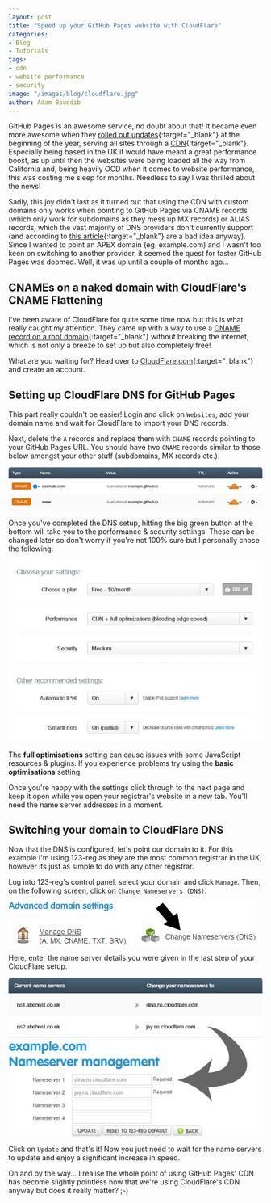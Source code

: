 ```yaml
---
layout: post
title: "Speed up your GitHub Pages website with CloudFlare"
categories:
- Blog
- Tutorials
tags:
- cdn
- website performance
- security
image: "/images/blog/cloudflare.jpg"
author: Adam Bouqdib
---
```

GitHub Pages is an awesome service, no doubt about that! It became even more awesome when they [rolled out updates](https://github.com/blog/1715-faster-more-awesome-github-pages){:target="_blank"} at the beginning of the year, serving all sites through a [CDN](http://en.wikipedia.org/wiki/Content_delivery_network){:target="_blank"}.  
Especially being based in the UK it would have meant a great performance boost, as up until then the websites were being loaded all the way from California and, being heavily OCD when it comes to website performance, this was costing me sleep for months. Needless to say I was thrilled about the news!

Sadly, this joy didn't last as it turned out that using the CDN with custom domains only works when pointing to GitHub Pages via CNAME records (which only work for subdomains as they mess up MX records) or ALIAS records, which the vast majority of DNS providers don't currently support (and according to [this article](https://iwantmyname.com/blog/2014/01/why-alias-type-records-break-the-internet.html){:target="_blank"} are a bad idea anyway). 
Since I wanted to point an APEX domain (eg. example.com) and I wasn't too keen on switching to another provider, it seemed the quest for faster GitHub Pages was doomed. 
Well, it was up until a couple of months ago...

## CNAMEs on a naked domain with CloudFlare's CNAME Flattening

I've been aware of CloudFlare for quite some time now but this is what really caught my attention. They came up with a way to use a [CNAME record on a root domain](http://blog.cloudflare.com/introducing-cname-flattening-rfc-compliant-cnames-at-a-domains-root){:target="_blank"} without breaking the internet, which is not only a breeze to set up but also completely free!

What are you waiting for? Head over to [CloudFlare.com](http://cloudflare.com){:target="_blank"} and create an account.

## Setting up CloudFlare DNS for GitHub Pages

This part really couldn't be easier! Login and click on `Websites`, add your domain name and wait for CloudFlare to import your DNS records. 

Next, delete the `A` records and replace them with `CNAME` records pointing to your GitHub Pages URL. You should have two `CNAME` records similar to those below amongst your other stuff (subdomains, MX records etc.).

![CloudFlare DNS Settings](/images/blog/2014-06-21-speeding-up-your-github-pages-website-with-cloudflare/cloudflare-dns-settings.jpg)

Once you've completed the DNS setup, hitting the big green button at the bottom will take you to the performance & security settings. These can be changed later so don't worry if you're not 100% sure but I personally chose the following:

![CloudFlare DNS Settings](/images/blog/2014-06-21-speeding-up-your-github-pages-website-with-cloudflare/cloudflare-performance-and-security-settings.jpg)

<div class="alert alert-warning">The <b>full optimisations</b> setting can cause issues with some JavaScript resources &amp; plugins. If you experience problems try using the <b>basic optimisations</b> setting.</div>

Once you're happy with the settings click through to the next page and keep it open while you open your registrar's website in a new tab. You'll need the name server addresses in a moment.

## Switching your domain to CloudFlare DNS

Now that the DNS is configured, let's point our domain to it. For this example I'm using 123-reg as they are the most common registrar in the UK, however its just as simple to do with any other registrar. 

Log into 123-reg's control panel, select your domain and click `Manage`. Then, on the following screen, click on `Change Nameservers (DNS)`.

![CloudFlare DNS Settings](/images/blog/2014-06-21-speeding-up-your-github-pages-website-with-cloudflare/123-reg-advanced-domain-settings.jpg)

Here, enter the name server details you were given in the last step of your CloudFlare setup. 

![CloudFlare DNS Settings](/images/blog/2014-06-21-speeding-up-your-github-pages-website-with-cloudflare/123-reg-change-name-servers.jpg)

Click on `Update` and that's it! Now you just need to wait for the name servers to update and enjoy a significant increase in speed.

Oh and by the way... I realise the whole point of using GitHub Pages' CDN has become slightly pointless now that we're using CloudFlare's CDN anyway but does it really matter? ;-)
